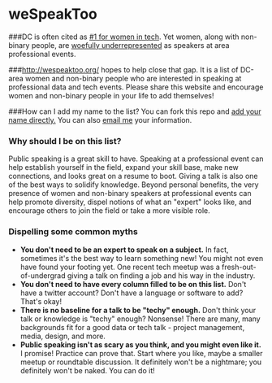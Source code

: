 # weSpeakToo

###DC is often cited as [#1 for women in tech](http://tech.co/dc-is-the-top-city-for-women-in-tech-2016-02). Yet women, along with non-binary people, are [woefully underrepresented](http://www.datalensdc.com/meetupSpeakers.html) as speakers at area professional events.

###http://wespeaktoo.org/ hopes to help close that gap.
It is a list of DC-area women and non-binary people who are interested in speaking at professional data and tech events. Please share this website and encourage women and non-binary people in your life to add themselves!

###How can I add my name to the list?
You can fork this repo and [add your name directly.](https://github.com/katerabinowitz/weSpeakToo/blob/master/speakers.json) You can also [email me](mailto:datalensdc@gmail.com) your information.

### Why should I be on this list?
Public speaking is a great skill to have. Speaking at a professional event can help establish yourself in the field, expand your skill base, make new connections, and looks great on a resume to boot. Giving a talk is also one of the best ways to solidify knowledge. Beyond personal benefits, the very presence of women and non-binary speakers at professional events can help promote diversity, dispel notions of what an "expert" looks like, and encourage others to join the field or take a more visible role.

### Dispelling some common myths
* __You don't need to be an expert to speak on a subject.__ In fact, sometimes it's the best way to learn something new! You might not even have found your footing yet. One recent tech meetup was a fresh-out-of-undergrad giving a talk on finding a job and his way in the industry.
* __You don't need to have every column filled to be on this list.__ Don't have a twitter account? Don't have a language or software to add? That's okay!
* __There is no baseline for a talk to be "techy" enough.__ Don't think your talk or knowledge is "techy" enough? Nonsense! There are many, many backgrounds fit for a good data or tech talk - project management, media, design, and more.
* __Public speaking isn't as scary as you think, and you might even like it.__ I promise! Practice can prove that. Start where you like, maybe a smaller meetup or roundtable discussion. It definitely won't be a nightmare; you definitely won't be naked. You can do it!
